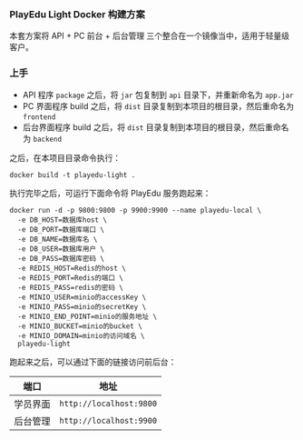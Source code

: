 ### PlayEdu Light Docker 构建方案

本套方案将 API + PC 前台 + 后台管理 三个整合在一个镜像当中，适用于轻量级客户。

### 上手

- API 程序 `package` 之后，将 `jar` 包复制到 `api` 目录下，并重新命名为 `app.jar`
- PC 界面程序 build 之后，将 `dist` 目录复制到本项目的根目录，然后重命名为 `frontend`
- 后台界面程序 build 之后，将 `dist` 目录复制到本项目的根目录，然后重命名为 `backend`

之后，在本项目目录命令执行：

```
docker build -t playedu-light .
```

执行完毕之后，可运行下面命令将 PlayEdu 服务跑起来：

```
docker run -d -p 9800:9800 -p 9900:9900 --name playedu-local \
  -e DB_HOST=数据库host \
  -e DB_PORT=数据库端口 \
  -e DB_NAME=数据库名 \
  -e DB_USER=数据库用户 \
  -e DB_PASS=数据库密码 \
  -e REDIS_HOST=Redis的host \
  -e REDIS_PORT=Redis的端口 \
  -e REDIS_PASS=redis的密码 \
  -e MINIO_USER=minio的accessKey \
  -e MINIO_PASS=minio的secretKey \
  -e MINIO_END_POINT=minio的服务地址 \
  -e MINIO_BUCKET=minio的bucket \
  -e MINIO_DOMAIN=minio的访问域名 \
  playedu-light
```

跑起来之后，可以通过下面的链接访问前后台：

| 端口     | 地址                    |
| -------- | ----------------------- |
| 学员界面 | `http://localhost:9800` |
| 后台管理 | `http://localhost:9900` |
